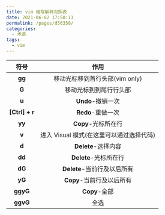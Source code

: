 ```yaml
---
title: vim 缩写解释对照表
date: 2021-06-02 17:50:13
permalink: /pages/d56358/
categories:
  - 术语
tags:
  - vim
---
```


| 符号 | 作用 |
| :-: | :-: |
| <span class="span-shadow">**gg**</span> | 移动光标移到首行头部<span class="span-shadow">(vim only)</span> |
| <span class="span-shadow">**G**</span> | 移动光标到到尾行行头部 |
| <span class="span-shadow">**u**</span> | <span class="span-shadow">**Undo**</span>-撤销一次 |
| <span class="span-shadow">**[Ctrl] + r**</span> | <span class="span-shadow">**Redo**</span>-重做一次 |
| <span class="span-shadow">**yy**</span> | <span class="span-shadow">**Copy**</span>-光标所在行 |
| <span class="span-shadow">**v**</span> | 进入 <span class="span-shadow">Visual</span> 模式(在这里可以通过选择代码) |
| <span class="span-shadow">**d**</span> | <span class="span-shadow">**Delete**</span>-选择内容 |
| <span class="span-shadow">**dd**</span> | <span class="span-shadow">**Delete**</span>-光标所在行 |
| <span class="span-shadow">**dG**</span> | <span class="span-shadow">**Delete**</span>-当前行及以后所有 |
| <span class="span-shadow">**yG**</span> | <span class="span-shadow">**Copy**</span>-当前行及以后所有 |
| <span class="span-shadow">**ggyG**</span> | <span class="span-shadow">**Copy**</span>-全部 |
| <span class="span-shadow">**ggvG**</span> | 全选 |

<!-- more -->
